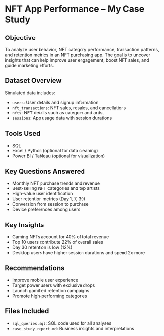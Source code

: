 # NFT App Performance – My Case Study

##  Objective
To analyze user behavior, NFT category performance, transaction patterns, and retention metrics in an NFT purchasing app. The goal is to uncover insights that can help improve user engagement, boost NFT sales, and guide marketing efforts.

##  Dataset Overview
Simulated data includes:
- `users`: User details and signup information
- `nft_transactions`: NFT sales, resales, and cancellations
- `nfts`: NFT details such as category and artist
- `sessions`: App usage data with session durations

##  Tools Used
- SQL
- Excel / Python (optional for data cleaning)
- Power BI / Tableau (optional for visualization)

##  Key Questions Answered
- Monthly NFT purchase trends and revenue
- Best-selling NFT categories and top artists
- High-value user identification
- User retention metrics (Day 1, 7, 30)
- Conversion from session to purchase
- Device preferences among users

##  Key Insights
-  Gaming NFTs account for 40% of total revenue
-  Top 10 users contribute 22% of overall sales
-  Day 30 retention is low (12%)
-  Desktop users have higher session durations and spend 2x more

##  Recommendations
- Improve mobile user experience
- Target power users with exclusive drops
- Launch gamified retention campaigns
- Promote high-performing categories

##  Files Included
- `sql_queries.sql`: SQL code used for all analyses
- `case_study_report.md`: Business insights and interpretations
